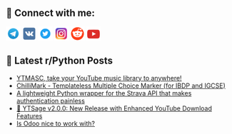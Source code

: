 ## 🔎 Connect with me:
[<img src="https://github.com/bullbesh/bullbesh/blob/main/images/Telegram.png" width="32" height="32" />](https://t.me/bullbesh)
[<img src="https://github.com/bullbesh/bullbesh/blob/main/images/VK.png" width="32" height="32" />](https://vk.com/bullbesh)
[<img src="https://github.com/bullbesh/bullbesh/blob/main/images/Twitter.png" width="32" height="32" />](https://twitter.com/bullbesh1)
[<img src="https://github.com/bullbesh/bullbesh/blob/main/images/Instagram.png" width="32" height="32" />](https://www.instagram.com/bullbesh)
[<img src="https://github.com/bullbesh/bullbesh/blob/main/images/Reddit.png" width="32" height="32" />](https://www.reddit.com/user/bullbesh)
[<img src="https://github.com/bullbesh/bullbesh/blob/main/images/YouTube.png" width="32" height="32" />](https://www.youtube.com/channel/UCtfjRs6uzgq5mfm8S06WTcg)

## 📕 Latest r/Python Posts
<!-- BLOG-POST-LIST:START -->
- [YTMASC, take your YouTube music library to anywhere!](https://www.reddit.com/r/Python/comments/1hmnzg9/ytmasc_take_your_youtube_music_library_to_anywhere/)
- [ChilliMark - Templateless Multiple Choice Marker &lpar;for IBDP and IGCSE&rpar;](https://www.reddit.com/r/Python/comments/1hmlym3/chillimark_templateless_multiple_choice_marker/)
- [A lightweight Python wrapper for the Strava API that makes authentication painless](https://www.reddit.com/r/Python/comments/1hmlsys/a_lightweight_python_wrapper_for_the_strava_api/)
- [🎄 YTSage v2.0.0: New Release with Enhanced YouTube Download Features](https://www.reddit.com/r/Python/comments/1hmlagu/ytsage_v200_new_release_with_enhanced_youtube/)
- [Is Odoo nice to work with?](https://www.reddit.com/r/Python/comments/1hmkoe7/is_odoo_nice_to_work_with/)
<!-- BLOG-POST-LIST:END -->
